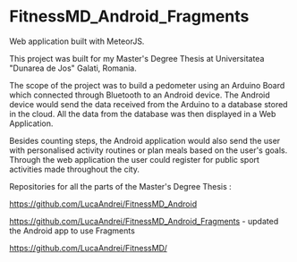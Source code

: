 # FitnessMD_Android_Fragments
Web application built with MeteorJS.

This project was built for my Master's Degree Thesis at Universitatea "Dunarea de Jos" Galati, Romania.

The scope of the project was to build a pedometer using an Arduino Board which connected through Bluetooth to an Android device.
The Android device would send the data received from the Arduino to a database stored in the cloud.
All the data from the database was then displayed in a Web Application.

Besides counting steps, the Android application would also send the user with personalised activity routines or plan meals based on the user's goals.
Through the web application the user could register for public sport activities made throughout the city.

Repositories for all the parts of the Master's Degree Thesis :

https://github.com/LucaAndrei/FitnessMD_Android

https://github.com/LucaAndrei/FitnessMD_Android_Fragments - updated the Android app to use Fragments

https://github.com/LucaAndrei/FitnessMD/
